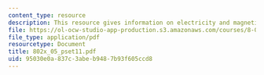 ```yaml
---
content_type: resource
description: This resource gives information on electricity and magnetism.
file: https://ol-ocw-studio-app-production.s3.amazonaws.com/courses/8-02x-physics-ii-electricity-magnetism-with-an-experimental-focus-spring-2005/95030e0a837c3abeb9487b93f605ccd8_802x_05_pset11.pdf
file_type: application/pdf
resourcetype: Document
title: 802x_05_pset11.pdf
uid: 95030e0a-837c-3abe-b948-7b93f605ccd8
---
```

